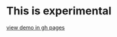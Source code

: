 # This is experimental


[view demo in gh pages](https://gabrielogregorio.github.io/docbytest-ui-example/docs/)
